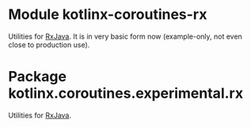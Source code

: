 # Module kotlinx-coroutines-rx

Utilities for [RxJava](https://github.com/ReactiveX/RxJava).
It is in very basic form now (example-only, not even close to production use).

# Package kotlinx.coroutines.experimental.rx

Utilities for [RxJava](https://github.com/ReactiveX/RxJava).
